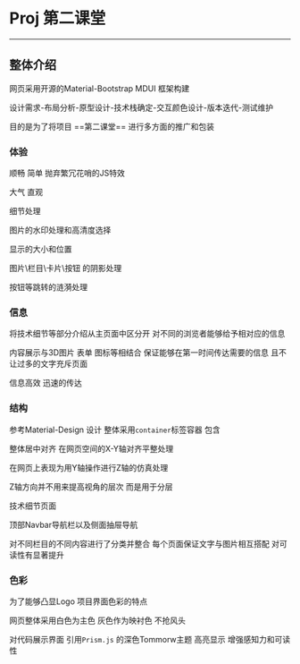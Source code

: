 # Proj 第二课堂

---

## 整体介绍

网页采用开源的Material-Bootstrap MDUI 框架构建

设计需求-布局分析-原型设计-技术栈确定-交互颜色设计-版本迭代-测试维护

目的是为了将项目 ==第二课堂== 进行多方面的推广和包装 







### 体验

顺畅 简单 抛弃繁冗花哨的JS特效

大气 直观 

细节处理

图片的水印处理和高清度选择

显示的大小和位置

图片\栏目\卡片\按钮 的阴影处理

按钮等跳转的涟漪处理



### 信息

将技术细节等部分介绍从主页面中区分开 对不同的浏览者能够给予相对应的信息

内容展示与3D图片 表单 图标等相结合 保证能够在第一时间传达需要的信息 且不让过多的文字充斥页面

信息高效 迅速的传达 

### 结构

参考Material-Design 设计 整体采用`container`标签容器 包含

整体居中对齐 在网页空间的X-Y轴对齐平整处理

在网页上表现为用Y轴操作进行Z轴的仿真处理

Z轴方向并不用来提高视角的层次 而是用于分层 



技术细节页面

顶部Navbar导航栏以及侧面抽屉导航

对不同栏目的不同内容进行了分类并整合 每个页面保证文字与图片相互搭配 对可读性有显著提升



### 色彩

为了能够凸显Logo 项目界面色彩的特点

网页整体采用白色为主色 灰色作为映衬色 不抢风头

对代码展示界面 引用`Prism.js` 的深色Tommorw主题 高亮显示 增强感知力和可读性